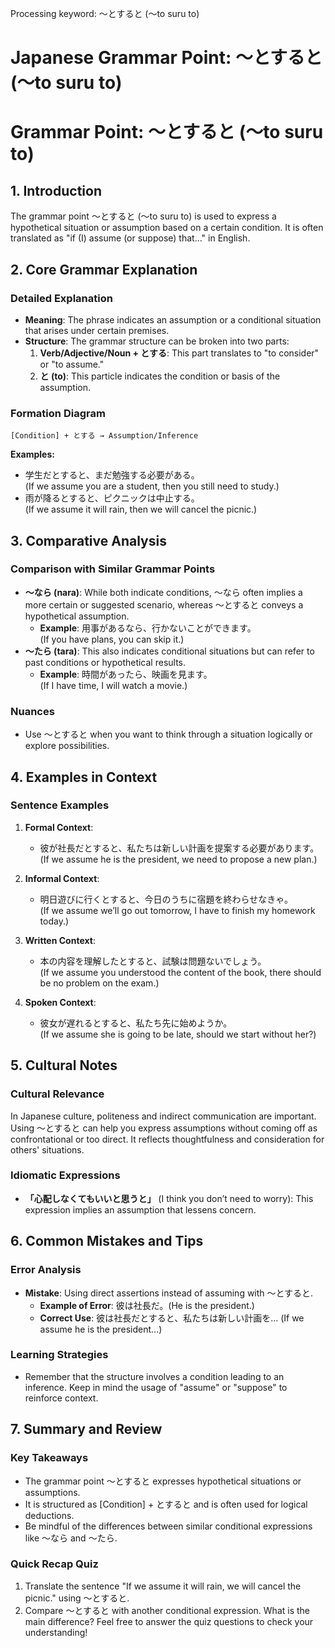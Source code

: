 Processing keyword: ～とすると (〜to suru to)
# Japanese Grammar Point: ～とすると (〜to suru to)
# Grammar Point: ～とすると (〜to suru to)
## 1. Introduction
The grammar point ～とすると (〜to suru to) is used to express a hypothetical situation or assumption based on a certain condition. It is often translated as "if (I) assume (or suppose) that..." in English.
## 2. Core Grammar Explanation
### Detailed Explanation
- **Meaning**: The phrase indicates an assumption or a conditional situation that arises under certain premises.
- **Structure**: The grammar structure can be broken into two parts:
  1. **Verb/Adjective/Noun + とする**: This part translates to "to consider" or "to assume."
  2. **と (to)**: This particle indicates the condition or basis of the assumption.
### Formation Diagram
```
[Condition] + とする → Assumption/Inference
```
**Examples:**
- 学生だとすると、まだ勉強する必要がある。  
  (If we assume you are a student, then you still need to study.)
- 雨が降るとすると、ピクニックは中止する。  
  (If we assume it will rain, then we will cancel the picnic.)
## 3. Comparative Analysis
### Comparison with Similar Grammar Points
- **～なら (nara)**: While both indicate conditions, ～なら often implies a more certain or suggested scenario, whereas ～とすると conveys a hypothetical assumption.
  - **Example**: 用事があるなら、行かないことができます。  
    (If you have plans, you can skip it.)
- **～たら (tara)**: This also indicates conditional situations but can refer to past conditions or hypothetical results. 
  - **Example**: 時間があったら、映画を見ます。  
    (If I have time, I will watch a movie.)
### Nuances
- Use ～とすると when you want to think through a situation logically or explore possibilities.
## 4. Examples in Context
### Sentence Examples
1. **Formal Context**: 
   - 彼が社長だとすると、私たちは新しい計画を提案する必要があります。  
     (If we assume he is the president, we need to propose a new plan.)
   
2. **Informal Context**: 
   - 明日遊びに行くとすると、今日のうちに宿題を終わらせなきゃ。  
     (If we assume we’ll go out tomorrow, I have to finish my homework today.)
3. **Written Context**: 
   - 本の内容を理解したとすると、試験は問題ないでしょう。  
     (If we assume you understood the content of the book, there should be no problem on the exam.)
4. **Spoken Context**: 
   - 彼女が遅れるとすると、私たち先に始めようか。  
     (If we assume she is going to be late, should we start without her?)
## 5. Cultural Notes
### Cultural Relevance
In Japanese culture, politeness and indirect communication are important. Using ～とすると can help you express assumptions without coming off as confrontational or too direct. It reflects thoughtfulness and consideration for others' situations.
### Idiomatic Expressions
- **「心配しなくてもいいと思うと」** (I think you don’t need to worry): This expression implies an assumption that lessens concern.
## 6. Common Mistakes and Tips
### Error Analysis
- **Mistake**: Using direct assertions instead of assuming with ～とすると.
  - **Example of Error**: 彼は社長だ。(He is the president.)
  - **Correct Use**: 彼は社長だとすると、私たちは新しい計画を... (If we assume he is the president...)
### Learning Strategies
- Remember that the structure involves a condition leading to an inference. Keep in mind the usage of "assume" or "suppose" to reinforce context.
## 7. Summary and Review
### Key Takeaways
- The grammar point ～とすると expresses hypothetical situations or assumptions.
- It is structured as [Condition] + とすると and is often used for logical deductions.
- Be mindful of the differences between similar conditional expressions like ～なら and ～たら.
### Quick Recap Quiz
1. Translate the sentence "If we assume it will rain, we will cancel the picnic." using ～とすると.
2. Compare ～とすると with another conditional expression. What is the main difference?
Feel free to answer the quiz questions to check your understanding!
